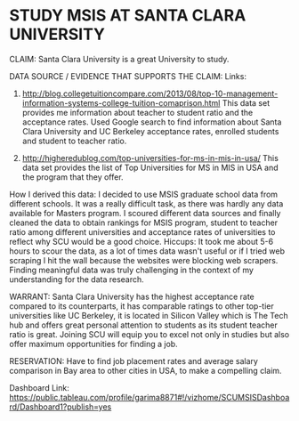 # STUDY MSIS AT SANTA CLARA UNIVERSITY

CLAIM: 
Santa Clara University is a great University to study.

DATA SOURCE / EVIDENCE THAT SUPPORTS THE CLAIM: 
Links:
1) http://blog.collegetuitioncompare.com/2013/08/top-10-management-information-systems-college-tuition-comaprison.html
This data set provides me information about teacher to student ratio and the acceptance rates.
Used Google search to find information about Santa Clara University and UC Berkeley acceptance rates, enrolled students and student to teacher ratio.

3) http://higheredublog.com/top-universities-for-ms-in-mis-in-usa/
This data set provides the list of Top Universities for MS in MIS in USA and the program that they offer. 


How I derived this data:
I decided to use MSIS graduate school data from different schools. It was a really difficult task, as there was hardly any data available for Masters program. I scoured different data sources and finally cleaned the data to obtain rankings for MSIS program, student to teacher ratio among different universities and acceptance rates of universities to reflect why SCU would be a good choice. 
Hiccups: It took me about 5-6 hours to scour the data, as a lot of times data wasn't useful or if I tried web scraping I hit the wall because the websites were blocking web scrapers. Finding meaningful data was truly challenging in the context of my understanding for the data research.

WARRANT:
Santa Clara University has the highest acceptance rate compared to its counterparts, it has comparable ratings to other top-tier universities like UC Berkeley, it is located in Silicon Valley which is The Tech hub and offers great personal attention to students as its student teacher ratio is great. Joining SCU will equip you to excel not only in studies but also offer maximum opportunities for finding a job.

RESERVATION: 
Have to find job placement rates and average salary comparison in Bay area to other cities in USA, to make a compelling claim.

Dashboard Link:
https://public.tableau.com/profile/garima8871#!/vizhome/SCUMSISDashboard/Dashboard1?publish=yes


